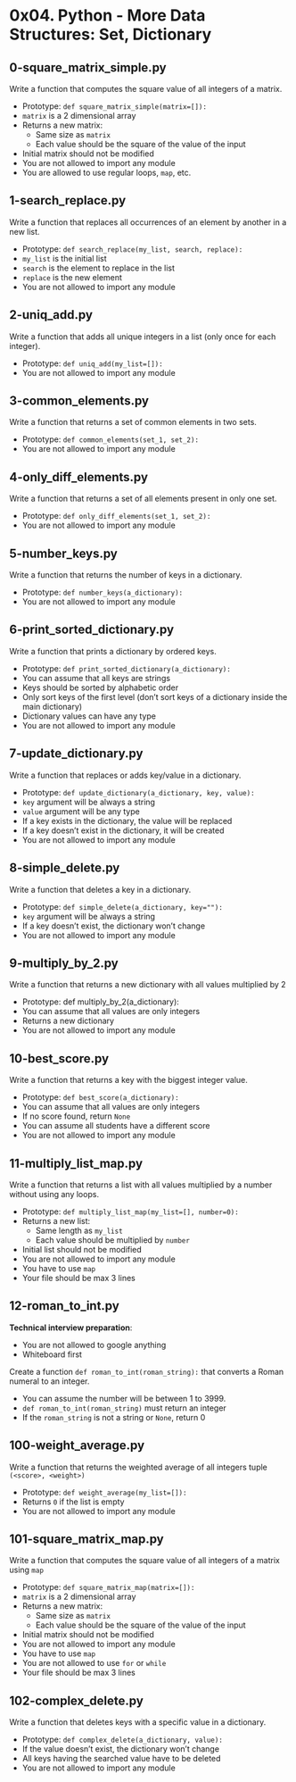 # 0x04. Python - More Data Structures: Set, Dictionary

## 0-square_matrix_simple.py
Write a function that computes the square value of all integers of a matrix.
- Prototype: `def square_matrix_simple(matrix=[]):`
- `matrix` is a 2 dimensional array
- Returns a new matrix:
	- Same size as `matrix`
	- Each value should be the square of the value of the input
- Initial matrix should not be modified
- You are not allowed to import any module
- You are allowed to use regular loops, `map`, etc.

## 1-search_replace.py
Write a function that replaces all occurrences of an element by another in a new list.
- Prototype: `def search_replace(my_list, search, replace):`
- `my_list` is the initial list
- `search` is the element to replace in the list
- `replace` is the new element
- You are not allowed to import any module

## 2-uniq_add.py
Write a function that adds all unique integers in a list (only once for each integer).
- Prototype: `def uniq_add(my_list=[]):`
- You are not allowed to import any module

## 3-common_elements.py
Write a function that returns a set of common elements in two sets.
- Prototype: `def common_elements(set_1, set_2):`
- You are not allowed to import any module

## 4-only_diff_elements.py
Write a function that returns a set of all elements present in only one set.
- Prototype: `def only_diff_elements(set_1, set_2):`
- You are not allowed to import any module

## 5-number_keys.py
Write a function that returns the number of keys in a dictionary.
- Prototype: `def number_keys(a_dictionary):`
- You are not allowed to import any module

## 6-print_sorted_dictionary.py
Write a function that prints a dictionary by ordered keys.
- Prototype: `def print_sorted_dictionary(a_dictionary):`
- You can assume that all keys are strings
- Keys should be sorted by alphabetic order
- Only sort keys of the first level (don’t sort keys of a dictionary inside the main dictionary)
- Dictionary values can have any type
- You are not allowed to import any module

## 7-update_dictionary.py
Write a function that replaces or adds key/value in a dictionary.
- Prototype: `def update_dictionary(a_dictionary, key, value):`
- `key` argument will be always a string
- `value` argument will be any type
- If a key exists in the dictionary, the value will be replaced
- If a key doesn’t exist in the dictionary, it will be created
- You are not allowed to import any module

## 8-simple_delete.py
Write a function that deletes a key in a dictionary.
- Prototype: `def simple_delete(a_dictionary, key=""):`
- `key` argument will be always a string
- If a key doesn’t exist, the dictionary won’t change
- You are not allowed to import any module

## 9-multiply_by_2.py
Write a function that returns a new dictionary with all values multiplied by 2
- Prototype: def multiply_by_2(a_dictionary):
- You can assume that all values are only integers
- Returns a new dictionary
- You are not allowed to import any module

## 10-best_score.py
Write a function that returns a key with the biggest integer value.
- Prototype: `def best_score(a_dictionary):`
- You can assume that all values are only integers
- If no score found, return `None`
- You can assume all students have a different score
- You are not allowed to import any module

## 11-multiply_list_map.py
Write a function that returns a list with all values multiplied by a number without using any loops.
- Prototype: `def multiply_list_map(my_list=[], number=0):`
- Returns a new list:
	- Same length as `my_list`
	- Each value should be multiplied by `number`
- Initial list should not be modified
- You are not allowed to import any module
- You have to use `map`
- Your file should be max 3 lines

## 12-roman_to_int.py
**Technical interview preparation**:
- You are not allowed to google anything
- Whiteboard first

Create a function `def roman_to_int(roman_string):` that converts a Roman numeral to an integer.
- You can assume the number will be between 1 to 3999.
- `def roman_to_int(roman_string)` must return an integer
- If the `roman_string` is not a string or `None`, return 0

## 100-weight_average.py
Write a function that returns the weighted average of all integers tuple `(<score>, <weight>)`
- Prototype: `def weight_average(my_list=[]):`
- Returns `0` if the list is empty
- You are not allowed to import any module

## 101-square_matrix_map.py
Write a function that computes the square value of all integers of a matrix using `map`
- Prototype: `def square_matrix_map(matrix=[]):`
- `matrix` is a 2 dimensional array
- Returns a new matrix:
	- Same size as `matrix`
	- Each value should be the square of the value of the input
- Initial matrix should not be modified
- You are not allowed to import any module
- You have to use `map`
- You are not allowed to use `for` or `while`
- Your file should be max 3 lines

## 102-complex_delete.py
Write a function that deletes keys with a specific value in a dictionary.
- Prototype: `def complex_delete(a_dictionary, value):`
- If the value doesn’t exist, the dictionary won’t change
- All keys having the searched value have to be deleted
- You are not allowed to import any module
